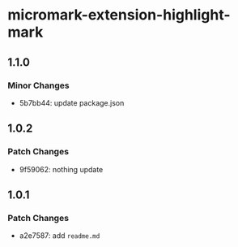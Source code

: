 # micromark-extension-highlight-mark

## 1.1.0

### Minor Changes

- 5b7bb44: update package.json

## 1.0.2

### Patch Changes

- 9f59062: nothing update

## 1.0.1

### Patch Changes

- a2e7587: add `readme.md`
